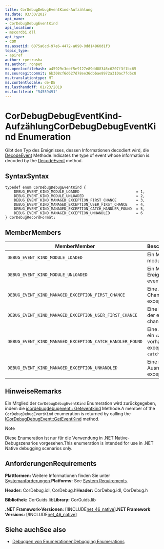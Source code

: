 ```yaml
---
title: CorDebugDebugEventKind-Aufzählung
ms.date: 03/30/2017
api_name:
- CorDebugDebugEventKind
api_location:
- mscordbi.dll
api_type:
- COM
ms.assetid: 6075a6cd-97e6-4472-a090-0dd14860d1f3
topic_type:
- apiref
author: rpetrusha
ms.author: ronpet
ms.openlocfilehash: a45929c3eef5e9127e89dd88346c6207f3f1bc65
ms.sourcegitcommit: 6b308cf6d627d78ee36dbbae8972a310ac7fd6c8
ms.translationtype: MT
ms.contentlocale: de-DE
ms.lasthandoff: 01/23/2019
ms.locfileid: "54559491"
---
```

# <a name="cordebugdebugeventkind-enumeration"></a><span data-ttu-id="4585a-102">CorDebugDebugEventKind-Aufzählung</span><span class="sxs-lookup"><span data-stu-id="4585a-102">CorDebugDebugEventKind Enumeration</span></span>
<span data-ttu-id="4585a-103">Gibt den Typ des Ereignisses, dessen Informationen decodiert wird, die [DecodeEvent](../../../../docs/framework/unmanaged-api/debugging/icordebugprocess6-decodeevent-method.md) Methode.</span><span class="sxs-lookup"><span data-stu-id="4585a-103">Indicates the type of event whose information is decoded by the [DecodeEvent](../../../../docs/framework/unmanaged-api/debugging/icordebugprocess6-decodeevent-method.md) method.</span></span>  
  
## <a name="syntax"></a><span data-ttu-id="4585a-104">Syntax</span><span class="sxs-lookup"><span data-stu-id="4585a-104">Syntax</span></span>  
  
```  
typedef enum CorDebugDebugEventKind {  
    DEBUG_EVENT_KIND_MODULE_LOADED                          = 1,  
    DEBUG_EVENT_KIND_MODULE_UNLOADED                        = 2,  
    DEBUG_EVENT_KIND_MANAGED_EXCEPTION_FIRST_CHANCE         = 3,  
    DEBUG_EVENT_KIND_MANAGED_EXCEPTION_USER_FIRST_CHANCE    = 4,  
    DEBUG_EVENT_KIND_MANAGED_EXCEPTION_CATCH_HANDLER_FOUND  = 5,  
    DEBUG_EVENT_KIND_MANAGED_EXCEPTION_UNHANDLED            = 6  
} CorDebugRecordFormat;  
```  
  
## <a name="members"></a><span data-ttu-id="4585a-105">Member</span><span class="sxs-lookup"><span data-stu-id="4585a-105">Members</span></span>  
  
|<span data-ttu-id="4585a-106">Member</span><span class="sxs-lookup"><span data-stu-id="4585a-106">Member</span></span>|<span data-ttu-id="4585a-107">Beschreibung</span><span class="sxs-lookup"><span data-stu-id="4585a-107">Description</span></span>|  
|------------|-----------------|  
|`DEBUG_EVENT_KIND_MODULE_LOADED`|<span data-ttu-id="4585a-108">Ein Modullade-Ereignis.</span><span class="sxs-lookup"><span data-stu-id="4585a-108">A module load event.</span></span>|  
|`DEBUG_EVENT_KIND_MODULE_UNLOADED`|<span data-ttu-id="4585a-109">Ein Modulentlade-Ereignis.</span><span class="sxs-lookup"><span data-stu-id="4585a-109">A module unload event.</span></span>|  
|`DEBUG_EVENT_KIND_MANAGED_EXCEPTION_FIRST_CHANCE`|<span data-ttu-id="4585a-110">Eine Ausnahme der ersten Chance.</span><span class="sxs-lookup"><span data-stu-id="4585a-110">A first-chance exception.</span></span>|  
|`DEBUG_EVENT_KIND_MANAGED_EXCEPTION_USER_FIRST_CHANCE`|<span data-ttu-id="4585a-111">Eine Benutzerausnahme der ersten Chance.</span><span class="sxs-lookup"><span data-stu-id="4585a-111">A first-chance user exception.</span></span>|  
|`DEBUG_EVENT_KIND_MANAGED_EXCEPTION_CATCH_HANDLER_FOUND`|<span data-ttu-id="4585a-112">Eine Ausnahme, für die ein `catch`-Handler vorhanden ist.</span><span class="sxs-lookup"><span data-stu-id="4585a-112">An exception for which a `catch` handler exists.</span></span>|  
|`DEBUG_EVENT_KIND_MANAGED_EXCEPTION_UNHANDLED`|<span data-ttu-id="4585a-113">Eine nicht behandelte Ausnahme.</span><span class="sxs-lookup"><span data-stu-id="4585a-113">An unhandled exception.</span></span>|  
  
## <a name="remarks"></a><span data-ttu-id="4585a-114">Hinweise</span><span class="sxs-lookup"><span data-stu-id="4585a-114">Remarks</span></span>  
 <span data-ttu-id="4585a-115">Ein Mitglied der `CorDebugDebugEventKind` Enumeration wird zurückgegeben, indem die [icordebugdebugevent:: Geteventkind](../../../../docs/framework/unmanaged-api/debugging/icordebugdebugevent-geteventkind-method.md) Methode.</span><span class="sxs-lookup"><span data-stu-id="4585a-115">A member of the `CorDebugDebugEventKind` enumeration is returned by calling the [ICorDebugDebugEvent::GetEventKind](../../../../docs/framework/unmanaged-api/debugging/icordebugdebugevent-geteventkind-method.md) method.</span></span>  
  
> [!NOTE]
>  <span data-ttu-id="4585a-116">Diese Enumeration ist nur für die Verwendung in .NET Native-Debugszenarios vorgesehen.</span><span class="sxs-lookup"><span data-stu-id="4585a-116">This enumeration is intended for use in .NET Native debugging scenarios only.</span></span>  
  
## <a name="requirements"></a><span data-ttu-id="4585a-117">Anforderungen</span><span class="sxs-lookup"><span data-stu-id="4585a-117">Requirements</span></span>  
 <span data-ttu-id="4585a-118">**Plattformen:** Weitere Informationen finden Sie unter [Systemanforderungen](../../../../docs/framework/get-started/system-requirements.md).</span><span class="sxs-lookup"><span data-stu-id="4585a-118">**Platforms:** See [System Requirements](../../../../docs/framework/get-started/system-requirements.md).</span></span>  
  
 <span data-ttu-id="4585a-119">**Header:** CorDebug.idl, CorDebug.h</span><span class="sxs-lookup"><span data-stu-id="4585a-119">**Header:** CorDebug.idl, CorDebug.h</span></span>  
  
 <span data-ttu-id="4585a-120">**Bibliothek:** CorGuids.lib</span><span class="sxs-lookup"><span data-stu-id="4585a-120">**Library:** CorGuids.lib</span></span>  
  
 <span data-ttu-id="4585a-121">**.NET Framework-Versionen:** [!INCLUDE[net_46_native](../../../../includes/net-46-native-md.md)]</span><span class="sxs-lookup"><span data-stu-id="4585a-121">**.NET Framework Versions:** [!INCLUDE[net_46_native](../../../../includes/net-46-native-md.md)]</span></span>  
  
## <a name="see-also"></a><span data-ttu-id="4585a-122">Siehe auch</span><span class="sxs-lookup"><span data-stu-id="4585a-122">See also</span></span>
- [<span data-ttu-id="4585a-123">Debuggen von Enumerationen</span><span class="sxs-lookup"><span data-stu-id="4585a-123">Debugging Enumerations</span></span>](../../../../docs/framework/unmanaged-api/debugging/debugging-enumerations.md)
